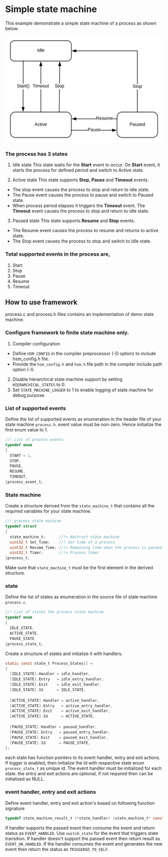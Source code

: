 Simple state machine
====================

This example demonstrate a simple state machine of a process as shown below.

![Process:Simple state machine](docs/state_diagram.svg)

### The process has 3 states
1. Idle state
  This state waits for the **Start** event to occur. On **Start** event,
  it starts the process for defined period and switch to Active state.

2. Active state
  This state supports **Stop**, **Pause** and **Timeout** events.
  - The stop event causes the process to stop and return to idle state.
  - The Pause event causes the process to pause and switch to Paused state.
  - When process period elapses it triggers the **Timeout** event.
    The **Timeout** event causes the process to stop and return to idle state.

3. Paused state
  This state supports **Resume** and **Stop** events.
  - The Resume event causes the process to resume and returns to active state.
  - The Stop event causes the process to stop and switch to Idle state.

### Total supported events in the process are,
1. Start
2. Stop
3. Pause
4. Resume
5. Timeout


How to use framework
--------------------
process.c and process.h files contains an implementation of demo state machine.

### Configure framework to finite state machine only.

1. Compiler configuration
  - Define `HSM_CONFIG` in the compiler preprocessor (-D option) to include hsm_config.h file.
  - Provide the `hsm_config.h` and `hsm.h` file path in the compiler include path option (-I).
2. Disable hierarchical state machine support by setting `HIERARCHICAL_STATES` to 0.
3. Set `STATE_MACHINE_LOGGER` to 1 to enable logging of state machine for debug purpose.

### List of supported events

Define the list of supported events as enumeration in the header file of your state machine `process.h`.
event value must be non-zero. Hence initialize the first enum value to 1.
```C
//! List of process events
typedef enum
{
  START = 1,
  STOP,
  PAUSE,
  RESUME,
  TIMEOUT,
}process_event_t;
```

### State machine

Create a structure derived from the `state_machine_t` that contains all the required variables for your state machine.

```C
//! process state machine
typedef struct
{
  state_machine_t;      //!< Abstract state machine
  uint32_t Set_Time;    //! Set time of a process
  uint32_t Resume_Time; //!< Remaining time when the process is paused
  uint32_t Timer;       //!< Process timer
}process_t;
```
Make sure that `state_machine_t` must be the first element in the derived structure.

### state

Define the list of states as enumeration in the source file of state machine `process.c`.

```C
//! List of states the process state machine
typedef enum
{
  IDLE_STATE,
  ACTIVE_STATE,
  PAUSE_STATE
}process_state_t;
```
Create a structure of states and initialize it with handlers.

```C
static const state_t Process_States[] =
{
  [IDLE_STATE].Handler = idle_handler,
  [IDLE_STATE].Entry   = idle_entry_handler,
  [IDLE_STATE].Exit    = idle_exit_handler,
  [IDLE_STATE].Id      = IDLE_STATE,

  [ACTIVE_STATE].Handler = active_handler,
  [ACTIVE_STATE].Entry   = active_entry_handler,
  [ACTIVE_STATE].Exit    = active_exit_handler,
  [ACTIVE_STATE].Id      = ACTIVE_STATE,

  [PAUSE_STATE].Handler = paused_handler,
  [PAUSE_STATE].Entry   = paused_entry_handler,
  [PAUSE_STATE].Exit    = paused_exit_handler,
  [PAUSE_STATE].Id      = PAUSE_STATE,
};
```
each state has function pointers to its event handler, entry and exit actions.
If logger is enabled, then initialize the Id with respective state enum `process_state_t` as unique id.
The event handler must be initialized for each state.
the entry and exit actions are optional, if not required then can be initialized as NULL.

### event handler, entry and exit actions

Define event handler, entry and exit action's based on following function signature
```C
typedef state_machine_result_t (*state_handler) (state_machine_t* const state);
```

If handler supports the passed event then consume the event and return status as `EVENT_HANDLED`.
Use `switch_state` for the event that triggers state transition.
If handler doesn't support the passed event then return result as `EVENT_UN_HANDLED`.
If the handler consumes the event and generates the new event then return the status as `TRIGGERED_TO_SELF`.

